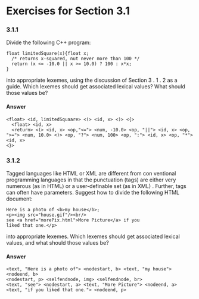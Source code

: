 # Exercises for Section 3.1

### 3.1.1

Divide the following C++ program:

```
float limitedSquare(x){float x;
  /* returns x-squared, nut never more than 100 */
  return (x <= -10.0 || x >= 10.0) ? 100 : x*x;
}
```

into appropriate lexemes, using the discussion of Section 3 . 1 . 2 as a guide. Which lexemes should get associated lexical values? What should those values be?

#### Answer

```
<float> <id, limitedSquaare> <(> <id, x> <)> <{>
  <float> <id, x>
  <return> <(> <id, x> <op,"<="> <num, -10.0> <op, "||"> <id, x> <op, ">="> <num, 10.0> <)> <op, "?"> <num, 100> <op, ":"> <id, x> <op, "*"> <id, x>
<}>
```

### 3.1.2

Tagged languages like HTML or XML are different from con­ ventional programming languages in that the punctuation (tags) are either very numerous (as in HTML) or a user-definable set (as in XML) . Further, tags can often have parameters. Suggest how to divide the following HTML document:

```
Here is a photo of <b>my house</b>;
<p><img src="house.gif"/><br/>
see <a href="morePix.html">More Picture</a> if you
liked that one.</p>
```

into appropriate lexemes. Which lexemes should get associated lexical values, and what should those values be?

#### Answer

```
<text, "Here is a photo of"> <nodestart, b> <text, "my house"> <nodeend, b>
<nodestart, p> <selfendnode, img> <selfendnode, br>
<text, "see"> <nodestart, a> <text, "More Picture"> <nodeend, a>
<text, "if you liked that one."> <nodeend, p>
```
